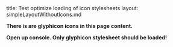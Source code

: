 <frontmatter>
title: Test optimize loading of icon stylesheets
layout: simpleLayoutWithoutIcons.md
</frontmatter>

<panel header="There are glyphicon icons on this panel."></panel>

**There is are glyphicon icons in this page content.**

**Open up console. Only glyphicon stylesheet should be loaded!**
